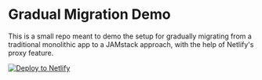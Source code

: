 # Gradual Migration Demo

This is a small repo meant to demo the setup for gradually migrating from a traditional monolithic app
to a JAMstack approach, with the help of Netlify's proxy feature.

<!-- Markdown snippet -->

[![Deploy to Netlify](https://www.netlify.com/img/deploy/button.svg)](https://app.netlify.com/start/deploy?repository=https://github.com/netlify/proxy-demo)

